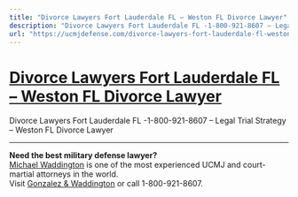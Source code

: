 ```yaml
---
title: "Divorce Lawyers Fort Lauderdale FL – Weston FL Divorce Lawyer"
description: "Divorce Lawyers Fort Lauderdale FL -1-800-921-8607 – Legal Trial Strategy – Weston FL Divorce Lawyer"
url: "https://ucmjdefense.com/divorce-lawyers-fort-lauderdale-fl-weston-fl-divorce-lawyer.html"
---
```


# [Divorce Lawyers Fort Lauderdale FL – Weston FL Divorce Lawyer](https://ucmjdefense.com/divorce-lawyers-fort-lauderdale-fl-weston-fl-divorce-lawyer.html)

Divorce Lawyers Fort Lauderdale FL -1-800-921-8607 – Legal Trial Strategy – Weston FL Divorce Lawyer

---

**Need the best military defense lawyer?**  
[Michael Waddington](https://ucmjdefense.com/attorneys/michael-stewart-waddington-partner.html) is one of the most experienced UCMJ and court-martial attorneys in the world.  
Visit [Gonzalez & Waddington](https://ucmjdefense.com) or call 1-800-921-8607.
